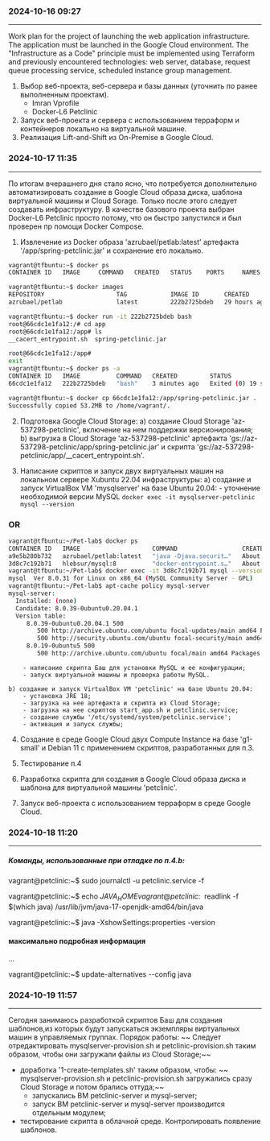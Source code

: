 ### 2024-10-16    09:27
-----------------------

Work plan for the project of launching the web application infrastructure.
The application must be launched in the Google Cloud environment.
The "Infrastructure as a Code" principle must be implemented using Terraform and previously encountered technologies: web server, database, request queue processing service, scheduled instance group management.

1. Выбор веб-проекта, веб-сервера и базы данных (уточнить по ранее выполненным проектам).
    - Imran Vprofile
    - Docker-L6 Petclinic
2. Запуск веб-проекта и сервера с использованием терраформ и контейнеров локально на виртуальной машине.
3. Реализация Lift-and-Shift из On-Premise в Google Cloud.



### 2024-10-17  11:35
---------------------

По итогам вчерашнего дня стало ясно, что потребуется дополнительно автоматизировать создание в Google Cloud образа диска, шаблона виртуальной машины и Cloud Sorage. Только после этого следует создавать инфраструктуру.
В качестве базового проекта выбран Docker-L6 Petclinic просто потому, что он быстро запустился и был проверен пр помощи Docker Compose.


1. Извлечение из Docker образа 'azrubael/petlab:latest' артефакта '/app/spring-petclinic.jar' и сохранение его локально.

```bash
vagrant@tfbuntu:~$ docker ps
CONTAINER ID   IMAGE     COMMAND   CREATED   STATUS    PORTS     NAMES

vagrant@tfbuntu:~$ docker images
REPOSITORY                    TAG            IMAGE ID       CREATED         SIZE
azrubael/petlab               latest         222b2725bdeb   29 hours ago    373MB

vagrant@tfbuntu:~$ docker run -it 222b2725bdeb bash
root@66cdc1e1fa12:/# cd app
root@66cdc1e1fa12:/app# ls
__cacert_entrypoint.sh  spring-petclinic.jar

root@66cdc1e1fa12:/app# 
exit
vagrant@tfbuntu:~$ docker ps -a
CONTAINER ID   IMAGE          COMMAND   CREATED         STATUS                      PORTS     NAMES
66cdc1e1fa12   222b2725bdeb   "bash"    3 minutes ago   Exited (0) 19 seconds ago             tender_bouman

vagrant@tfbuntu:~$ docker cp 66cdc1e1fa12:/app/spring-petclinic.jar .
Successfully copied 53.2MB to /home/vagrant/.
```


2. Подготовка Google Cloud Storage:
    a) создание Cloud Storage 'az-537298-petclinic', включение на нем поддержки версионирования;
    b) выгрузка в Cloud Storage 'az-537298-petclinic' артефакта 'gs://az-537298-petclinic/app/spring-petclinic.jar' и скрипта 'gs://az-537298-petclinic/app/__cacert_entrypoint.sh'.


3. Написание скриптов и запуск двух виртуальных машин на локальном сервере Xubuntu 22.04 инфраструктуры:
    a) создание и запуск VirtualBox VM 'mysqlserver' на базе Ubuntu 20.04:
        - уточнение необходимой версии MySQL
  `docker exec -it mysqlserver-petclinic mysql --version`
### OR 
```bash
vagrant@tfbuntu:~/Pet-lab$ docker ps
CONTAINER ID   IMAGE                    COMMAND                  CREATED              STATUS                        PORTS                                                  NAMES
a9e5b280b732   azrubael/petlab:latest   "java -Djava.securit…"   About a minute ago   Up About a minute (healthy)   0.0.0.0:8080->8080/tcp, :::8080->8080/tcp              pet-lab-petclinic-1
3d8c7c192b71   hlebsur/mysql:8          "docker-entrypoint.s…"   About a minute ago   Up 46 seconds                 0.0.0.0:3306->3306/tcp, :::3306->3306/tcp, 33060/tcp   pet-lab-mysqlserver-1
vagrant@tfbuntu:~/Pet-lab$ docker exec -it 3d8c7c192b71 mysql --version
mysql  Ver 8.0.31 for Linux on x86_64 (MySQL Community Server - GPL)
vagrant@tfbuntu:~/Pet-lab$ apt-cache policy mysql-server
mysql-server:
  Installed: (none)
  Candidate: 8.0.39-0ubuntu0.20.04.1
  Version table:
     8.0.39-0ubuntu0.20.04.1 500
        500 http://archive.ubuntu.com/ubuntu focal-updates/main amd64 Packages
        500 http://security.ubuntu.com/ubuntu focal-security/main amd64 Packages
     8.0.19-0ubuntu5 500
        500 http://archive.ubuntu.com/ubuntu focal/main amd64 Packages
```
        - написание скрипта Баш для установки MySQL и ее конфигурации;
        - запуск виртуальной машины и проверка работы MySQL.

    b) создание и запуск VirtualBox VM 'petclinic' на базе Ubuntu 20.04:
        - установка JRE 18;
        - загрузка на нее артефакта и скрипта из Cloud Storage;
        - загрузка на нее скриптов start_app.sh и petclinic.service;
        - создание службы '/etc/systemd/system/petclinic.service';
        - активация и запуск службы; 


4. Создание в среде Google Cloud двух Compute Instance на базе 'g1-small' и Debian 11 с применением скриптов, разработанных для п.3.


5. Тестирование п.4


6. Разработка скрипта для создания в Google Cloud образа диска и шаблона для виртуальной машины 'petclinic'.


7. Запуск веб-проекта с использованием терраформ в среде Google Cloud.




### 2024-10-18  11:20
---------------------

##### Команды, использованные при отладке по п.4.b:
vagrant@petclinic:~$ sudo journalctl -u petclinic.service -f

vagrant@petclinic:~$ echo $JAVA_HOME
vagrant@petclinic:~$ readlink -f $(which java)
/usr/lib/jvm/java-17-openjdk-amd64/bin/java

vagrant@petclinic:~$ java -XshowSettings:properties -version
#### максимально подробная информация
...

vagrant@petclinic:~$ update-alternatives --config java



### 2024-10-19  11:57
---------------------

Сегодня занимаюсь разработкой скриптов Баш для создания шаблонов,из которых будут запускаться экземпляры виртуальных машин в управляемых группах.
Порядок работы:
~~ Следует отредактировать mysqlserver-provision.sh и petclinic-provision.sh таким образом, чтобы они загружали файлы из Cloud Storage;~~
+ доработка '1-create-templates.sh' таким образом, чтобы:
    ~~ mysqlserver-provision.sh и petclinic-provision.sh загружались сразу Cloud Storage и потом брались оттуда;~~
    - запускались ВМ petclinic-server и mysql-server;
    - запуск ВМ petclinic-server и mysql-server производится отдельным модулем;
+ тестирование скрипта в облачной среде. Контролировать появление шаблонов.